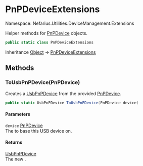 # PnPDeviceExtensions

Namespace: Nefarius.Utilities.DeviceManagement.Extensions

Helper methods for [PnPDevice](./nefarius.utilities.devicemanagement.pnp.pnpdevice.md) objects.

```csharp
public static class PnPDeviceExtensions
```

Inheritance [Object](https://docs.microsoft.com/en-us/dotnet/api/system.object) → [PnPDeviceExtensions](./nefarius.utilities.devicemanagement.extensions.pnpdeviceextensions.md)

## Methods

### **ToUsbPnPDevice(PnPDevice)**

Creates a [UsbPnPDevice](./nefarius.utilities.devicemanagement.pnp.usbpnpdevice.md) from the provided [PnPDevice](./nefarius.utilities.devicemanagement.pnp.pnpdevice.md).

```csharp
public static UsbPnPDevice ToUsbPnPDevice(PnPDevice device)
```

#### Parameters

`device` [PnPDevice](./nefarius.utilities.devicemanagement.pnp.pnpdevice.md)<br>
The  to base this USB device on.

#### Returns

[UsbPnPDevice](./nefarius.utilities.devicemanagement.pnp.usbpnpdevice.md)<br>
The new .
